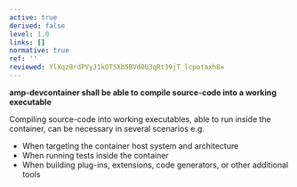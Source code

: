 ```yaml
---
active: true
derived: false
level: 1.0
links: []
normative: true
ref: ''
reviewed: YlXqzBrdPVyJ1kOTSXb5BVd0U3qRt39jT_lcpotaxh8=
---
```


**amp-devcontainer __shall__ be able to compile source-code into a working executable**

Compiling source-code into working executables, able to run inside the container, can be necessary in several scenarios e.g.
- When targeting the container host system and architecture
- When running tests inside the container
- When building plug-ins, extensions, code generators, or other additional tools